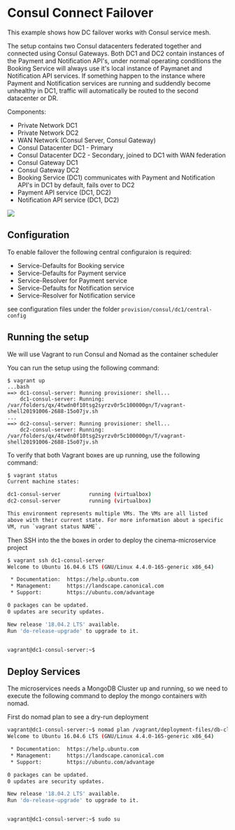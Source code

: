 # Consul Connect Failover
This example shows how DC failover works with Consul service mesh. 

The setup contains two Consul datacenters federated together and connected using Consul Gateways. Both DC1 and DC2 contain instances of the Payment and Notification API's, under normal operating conditions the Booking Service will always use it's local instance of Paymanet and Notification API services. If something happen to the instance where Payment and Notification services are running and suddendly become unhealthy in DC1, traffic will automatically be routed to the second datacenter or DR.


Components:
* Private Network DC1
* Private Network DC2
* WAN Network (Consul Server, Consul Gateway)
* Consul Datacenter DC1 - Primary
* Consul Datacenter DC2 - Secondary, joined to DC1 with WAN federation
* Consul Gateway DC1
* Consul Gateway DC2
* Booking Service (DC1) communicates with Payment and Notification API's in DC1 by default, fails over to DC2
* Payment API service (DC1, DC2)
* Notification API service (DC1, DC2)

![](../images/failover.png)

## Configuration
To enable failover the following central configuraion is required:
* Service-Defaults for Booking service
* Service-Defaults for Payment service
* Service-Resolver for Payment service
* Service-Defaults for Notification service
* Service-Resolver for Notification service

see configuration files under the folder `provision/consul/dc1/central-config`

## Running the setup
We will use Vagrant to run Consul and Nomad as the container scheduler

You can run the setup using the following command:
```
$ vagrant up
...bash
==> dc1-consul-server: Running provisioner: shell...
    dc1-consul-server: Running: /var/folders/qx/4twdn0f10tsg2syrzv0r5c100000gn/T/vagrant-shell20191006-2688-15o07jv.sh
...
==> dc2-consul-server: Running provisioner: shell...
    dc2-consul-server: Running: /var/folders/qx/4twdn0f10tsg2syrzv0r5c100000gn/T/vagrant-shell20191006-2688-15o07jv.sh
```

To verify that both Vagrant boxes are up running, use the following command:
```bash
$ vagrant status
Current machine states:

dc1-consul-server         running (virtualbox)
dc2-consul-server         running (virtualbox)

This environment represents multiple VMs. The VMs are all listed
above with their current state. For more information about a specific
VM, run `vagrant status NAME`.
```

Then SSH into the the boxes in order to deploy the cinema-microservice project
```bash
$ vagrant ssh dc1-consul-server
Welcome to Ubuntu 16.04.6 LTS (GNU/Linux 4.4.0-165-generic x86_64)

 * Documentation:  https://help.ubuntu.com
 * Management:     https://landscape.canonical.com
 * Support:        https://ubuntu.com/advantage

0 packages can be updated.
0 updates are security updates.

New release '18.04.2 LTS' available.
Run 'do-release-upgrade' to upgrade to it.


vagrant@dc1-consul-server:~$
```


## Deploy Services
The microservices needs a MongoDB Cluster up and running, so we need to execute the following command to deploy the mongo containers with nomad.


First do nomad plan to see a dry-run deployment
```bash
vagrant@dc1-consul-server:~$ nomad plan /vagrant/deployment-files/db-cluster.dc1.hcl
Welcome to Ubuntu 16.04.6 LTS (GNU/Linux 4.4.0-165-generic x86_64)

 * Documentation:  https://help.ubuntu.com
 * Management:     https://landscape.canonical.com
 * Support:        https://ubuntu.com/advantage

0 packages can be updated.
0 updates are security updates.

New release '18.04.2 LTS' available.
Run 'do-release-upgrade' to upgrade to it.


vagrant@dc1-consul-server:~$ sudo su